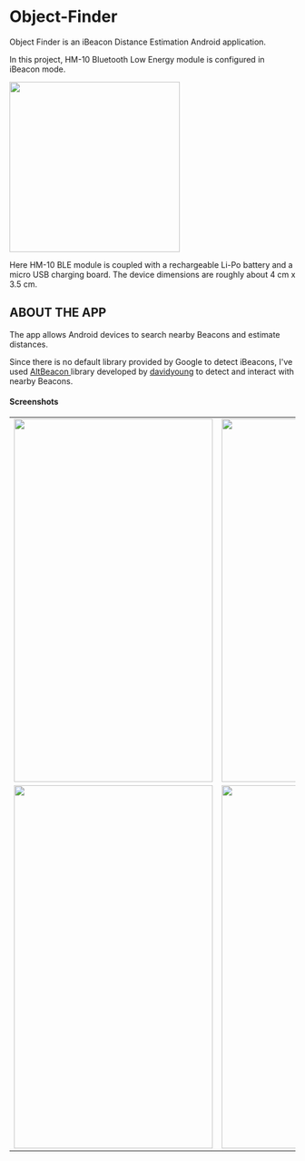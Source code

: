 # Object-Finder

Object Finder is an iBeacon Distance Estimation Android application.

In this project, HM-10 Bluetooth Low Energy module is configured in iBeacon mode.

<img src="https://www.dropbox.com/s/5cjsa29tl0t6vtv/oie_7ULYnXMOSolI.jpg?raw=true" height="300" width="300">

Here HM-10 BLE module is coupled with a rechargeable Li-Po battery and a micro USB charging board.
The device dimensions are roughly about 4 cm x 3.5 cm. 

<H2>
<B> ABOUT THE APP </B>
</H2>
The app allows Android devices to search nearby Beacons and estimate distances.

Since there is no default library provided by Google to detect iBeacons, I've used 
<a href="https://github.com/AltBeacon/android-beacon-library"> AltBeacon </a> library developed by <a href="https://github.com/davidgyoung"> davidyoung</a> to detect and interact with nearby Beacons.

<h4>Screenshots</h4>
<table style="width:100%">
  <tr>
    <td><img src = "https://www.dropbox.com/s/r6bqpmj7cecb0yj/searching.png?raw=true" height="640" width="350"></td>
    <td><img src = "https://www.dropbox.com/s/ytxiqndd8vdmq3c/found-keys.png?raw=true" height="640" width="350"></td>
  </tr>
  <tr>
    <td><img src = "https://www.dropbox.com/s/2is106g8j414rxf/distance-est.png?raw=true" height="640" width="350"></td>
    <td><img src = "https://www.dropbox.com/s/urn5ycvda9pfxs9/nav-drawer.png?raw=true" height="640" width="350"></td>
  </tr>  
</table>

